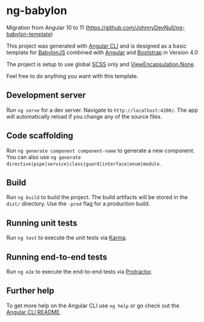 # ng-babylon

Migration from Angular 10 to 11 (https://github.com/JohnnyDevNull/ng-babylon-template)

This project was generated with [Angular CLI](https://github.com/angular/angular-cli) and is designed as a basic template for [BabylonJS](https://www.babylonjs.com/) combined with [Angular](https://angular.io/) and [Bootstrap](https://getbootstrap.com/) in Version 4.0

The project is setup to use global [SCSS](https://sass-lang.com/) only and [ViewEncapsulation.None](https://angular.io/api/core/ViewEncapsulation).

Feel free to do anything you want with this template.

## Development server

Run `ng serve` for a dev server. Navigate to `http://localhost:4200/`. The app will automatically reload if you change any of the source files.

## Code scaffolding

Run `ng generate component component-name` to generate a new component. You can also use `ng generate directive|pipe|service|class|guard|interface|enum|module`.

## Build

Run `ng build` to build the project. The build artifacts will be stored in the `dist/` directory. Use the `-prod` flag for a production build.

## Running unit tests

Run `ng test` to execute the unit tests via [Karma](https://karma-runner.github.io).

## Running end-to-end tests

Run `ng e2e` to execute the end-to-end tests via [Protractor](http://www.protractortest.org/).

## Further help

To get more help on the Angular CLI use `ng help` or go check out the [Angular CLI README](https://github.com/angular/angular-cli/blob/master/README.md).
